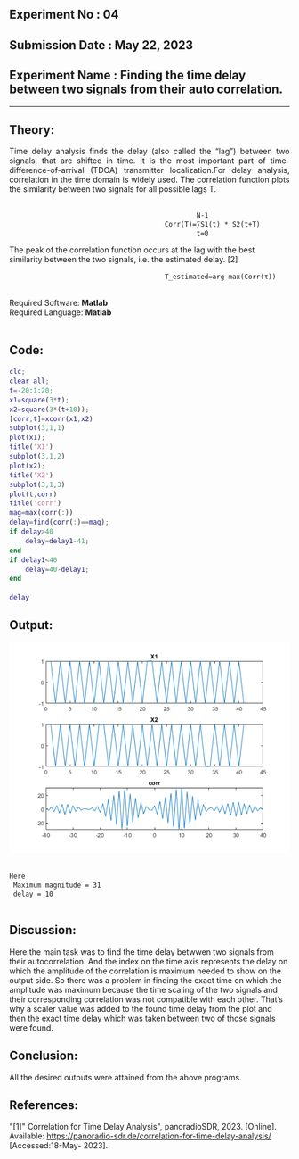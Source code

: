 ## Experiment No : 04

## Submission Date : May 22, 2023

## Experiment Name : Finding the time delay between two signals from their auto correlation.
---

## Theory:

<p style="text-align: justify">
Time delay analysis finds the delay (also called the “lag”) between two signals, that are shifted in time. It is the most important part of time-difference-of-arrival (TDOA) transmitter localization.For delay analysis, correlation in the time domain is widely used. The correlation function plots the similarity between two signals for all possible lags T.
  
```

                                               N-1
                                       Corr(T)=∑S1(t) * S2(t+T)
                                               t=0
```
  
The peak of the correlation function occurs at the lag with the best similarity between the two signals, i.e. the estimated delay. [2]

```
                                       T_estimated=arg max(Corr(τ))
```
</p>
<br>
   Required Software:<b> Matlab</b>
<br>
Required Language: <b>   Matlab </b>
<br>
<br>


## Code:

```matlab
clc;
clear all;
t=-20:1:20;
x1=square(3*t);
x2=square(3*(t+10));
[corr,t]=xcorr(x1,x2)
subplot(3,1,1)
plot(x1);
title('X1')
subplot(3,1,2)
plot(x2);
title('X2')
subplot(3,1,3)
plot(t,corr)
title('corr')
mag=max(corr(:))
delay=find(corr(:)==mag);
if delay>40
    delay=delay1-41;
end
if delay1<40
    delay=40-delay1;
end

delay


```

## Output:

![Output](images/delay.png)

```

Here
 Maximum magnitude = 31
 delay = 10


```

## Discussion:

<p style="text-align: justify">

Here the main task was to find the time delay betwwen two signals from their autocorrelation. And the index on the time axis represents the delay on which the amplitude of the correlation is maximum needed to show on the output side. So there was a problem in finding the exact time on which the amplitude was maximum because the time scaling of the two signals and their corresponding correlation was not compatible with each other. That’s why a scaler value was added to the found time delay from the plot and then the exact time delay which was taken between two of those signals were found.
</p>

## Conclusion:

<p style="text-align: justify">

All the desired outputs were attained from the above programs.

</p>

## References:

"[1]" Correlation for Time Delay Analysis", panoradioSDR, 2023. [Online]. Available: https://panoradio-sdr.de/correlation-for-time-delay-analysis/ [Accessed:18-May- 2023].

